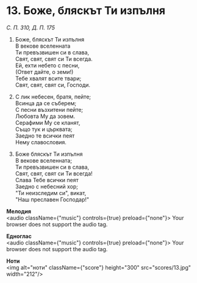 # 13. Боже, бляскът Ти изпълня

_С. П. 310, Д. П. 175_

1. Боже, бляскът Ти изпълня  
В векове вселенната  
Ти превъзвишен си в слава,  
Свят, свят, свят си Ти всегда.  
Ей, ехти небето с песни,  
(Ответ дайте, о земи!)  
Тебе хвалят всите твари;  
Свят, свят, свят си, Господи.  

2. С лик небесен, братя, пейте;  
Всинца да се съберем;  
С песни възхитени пейте;  
Любовта Му да зовем.  
Серафими Му се кланят,  
Също тук и църквата;  
Заедно те всички пеят  
Нему славословия.  

3. Боже бляскът Ти изпълня  
В векове вселенната;  
Ти превъзвишен си в слава,  
Свят, свят, свят си Ти всегда!  
Слава Тебе всички пеят  
Заедно с небесний хор;  
"Ти неизследим си", викат,  
"Наш преславен Господар!"

**Мелодия**  
<audio className={"music"} controls={true} preload={"none"}>
    <source src="mp3/13.mp3" type="audio/mpeg"/>
    Your browser does not support the audio tag.
</audio>

**Едноглас**  
<audio className={"music"} controls={true} preload={"none"}>
    <source src="transp/13.mp3" type="audio/mpeg"/>
    Your browser does not support the audio tag.
</audio>

**Ноти**  
<img alt="ноти" className={"score"} height="300" src="scores/13.jpg" width="212"/>
